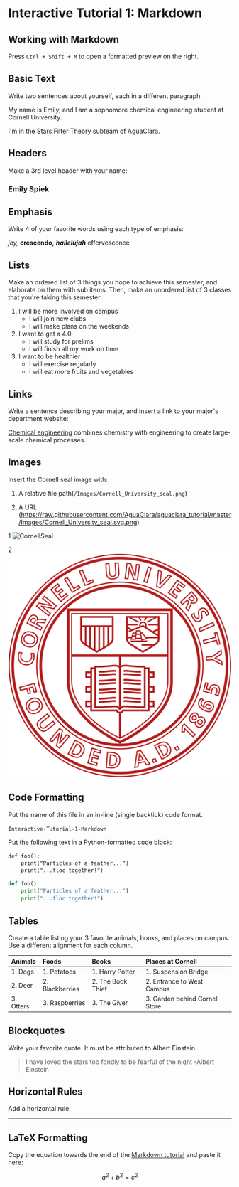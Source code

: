 # Interactive Tutorial 1: Markdown

## Working with Markdown

Press `Ctrl + Shift + M` to open a formatted preview on the right.

## Basic Text

Write two sentences about yourself, each in a different paragraph.

My name is Emily, and I am a sophomore chemical engineering student at Cornell University.

I'm in the Stars Filter Theory subteam of AguaClara.

## Headers

Make a 3rd level header with your name:

### Emily Spiek

## Emphasis

Write 4 of your favorite words using each type of emphasis:

*joy,* **crescendo,** ***hallelujah*** ~~effervescence~~

## Lists

Make an ordered list of 3 things you hope to achieve this semester, and elaborate on them with sub items. Then, make an unordered list of 3 classes that you're taking this semester:

1. I will be more involved on campus
    - I will join new clubs
    - I will make plans on the weekends
2. I want to get a 4.0
    - I will study for prelims
    - I will finish all my work on time
3. I want to be healthier
    - I will exercise regularly
    - I will eat more fruits and vegetables

## Links

Write a sentence describing your major, and insert a link to your major's department website:

[Chemical engineering](https://www.cheme.cornell.edu/) combines chemistry with engineering to create large-scale chemical processes.

## Images

Insert the Cornell seal image with:
  1. A relative file path(`/Images/Cornell_University_seal.png`)


  2. A URL (https://raw.githubusercontent.com/AguaClara/aguaclara_tutorial/master/Images/Cornell_University_seal.svg.png)

1
![CornellSeal](/Images/Cornell_University_seal.svg.png)

2
![CornellSeal](https://github.com/AguaClara/aguaclara_tutorial/blob/master/Images/Cornell_University_seal.png?raw=true)

## Code Formatting

Put the name of this file in an in-line (single backtick) code format.

`Interactive-Tutorial-1-Markdown`

Put the following text in a Python-formatted code block:

```
def foo():
    print("Particles of a feather...")
    print("...floc together!")
```

```python
def foo():
    print("Particles of a feather...")
    print("...floc together!")
```

## Tables

Create a table listing your 3 favorite animals, books, and places on campus. Use a different alignment for each column.


| Animals    | Foods    | Books     | Places at Cornell     |
| :------------- | :------------- | :------------- | :------------- |
| 1. Dogs| 1. Potatoes| 1. Harry Potter|1. Suspension Bridge|
| 2. Deer| 2. Blackberries| 2. The Book Thief|2. Entrance to West Campus|
| 3. Otters| 3. Raspberries|3. The Giver|3. Garden behind Cornell Store|


## Blockquotes

Write your favorite quote. It must be attributed to Albert Einstein.

> I have loved the stars too fondly to be fearful of the night -Albert Einstein

## Horizontal Rules

Add a horizontal rule:

---

## LaTeX Formatting

Copy the equation towards the end of the [Markdown tutorial](https://github.com/AguaClara/aguaclara_tutorial/wiki/Markdown#latex-formatting) and paste it here:

$$ a^2 + b^2 = c^2 $$
